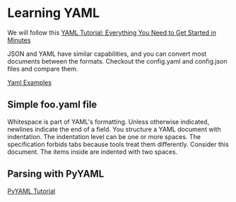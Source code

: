 # Learning YAML

We will follow this [YAML Tutorial: Everything You Need to Get Started in Minutes](https://www.cloudbees.com/blog/yaml-tutorial-everything-you-need-get-started)

JSON and YAML have similar capabilities, and you can convert most documents between the formats. Checkout the config.yaml and config.json files and compare them.

[Yaml Examples](https://yaml.org/spec/1.2.2/#chapter-2-language-overview)

## Simple foo.yaml file

Whitespace is part of YAML's formatting. Unless otherwise indicated, newlines indicate the end of a field. You structure a YAML document with indentation. The indentation level can be one or more spaces. The specification forbids tabs because tools treat them differently. Consider this document. The items inside are indented with two spaces.

## Parsing with PyYAML 

[PyYAML Tutorial](https://python.land/data-processing/python-yaml)

